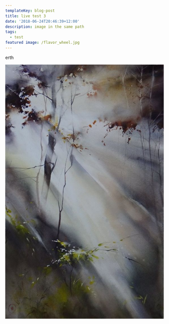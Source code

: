 ```yaml
---
templateKey: blog-post
title: live test 3
date: '2018-06-24T20:46:39+12:00'
description: image in the same path
tags:
  - test
featured image: /flavor_wheel.jpg
---
```

erth



![](/src/pages/blog/a2ea581d24418d85581407e8cf4a6682.jpg)
